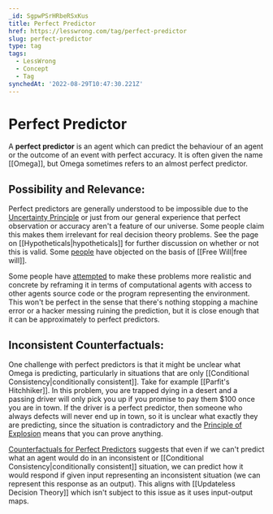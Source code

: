 ```yaml
---
_id: SgpwPSrHRbeRSxKus
title: Perfect Predictor
href: https://lesswrong.com/tag/perfect-predictor
slug: perfect-predictor
type: tag
tags:
  - LessWrong
  - Concept
  - Tag
synchedAt: '2022-08-29T10:47:30.221Z'
---
```


# Perfect Predictor

A **perfect predictor** is an agent which can predict the behaviour of an agent or the outcome of an event with perfect accuracy. It is often given the name [[Omega]], but Omega sometimes refers to an almost perfect predictor.

## Possibility and Relevance:

Perfect predictors are generally understood to be impossible due to the [Uncertainty Principle](https://www.wikiwand.com/en/Uncertainty_principle) or just from our general experience that perfect observation or accuracy aren't a feature of our universe. Some people claim this makes them irrelevant for real decision theory problems. See the page on [[Hypotheticals|hypotheticals]] for further discussion on whether or not this is valid. Some [people](https://www.lesswrong.com/posts/AKkFh3zKGzcYBiPo7/counterfactuals-for-perfect-predictors?commentId=zZDWxYmbd6m6nDpHf) have objected on the basis of [[Free Will|free will]].

Some people have [attempted](https://www.lesswrong.com/posts/de3xjFaACCAk6imzv/towards-a-new-decision-theory) to make these problems more realistic and concrete by reframing it in terms of computational agents with access to other agents source code or the program representing the environment. This won't be perfect in the sense that there's nothing stopping a machine error or a hacker messing ruining the prediction, but it is close enough that it can be approximately to perfect predictors.

## Inconsistent Counterfactuals:

One challenge with perfect predictors is that it might be unclear what Omega is predicting, particularly in situations that are only [[Conditional Consistency|conditionally consistent]]. Take for example [[Parfit's Hitchhiker]]. In this problem, you are trapped dying in a desert and a passing driver will only pick you up if you promise to pay them $100 once you are in town. If the driver is a perfect predictor, then someone who always defects will never end up in town, so it is unclear what exactly they are predicting, since the situation is contradictory and the [Principle of Explosion](https://en.wikipedia.org/wiki/Principle_of_explosion) means that you can prove anything.

[Counterfactuals for Perfect Predictors](https://www.lesswrong.com/posts/AKkFh3zKGzcYBiPo7/counterfactuals-for-perfect-predictors) suggests that even if we can't predict what an agent would do in an inconsistent or [[Conditional Consistency|conditionally consistent]] situation, we can predict how it would respond if given input representing an inconsistent situation (we can represent this response as an output). This aligns with [[Updateless Decision Theory]] which isn't subject to this issue as it uses input-output maps.
